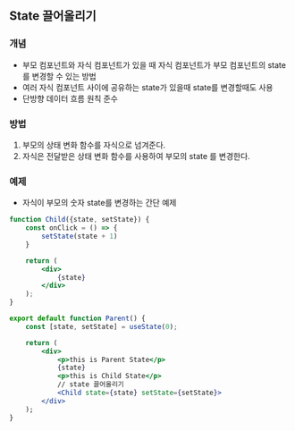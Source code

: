 ## State 끌어올리기
### 개념
* 부모 컴포넌트와 자식 컴포넌트가 있을 때 자식 컴포넌트가 부모 컴포넌트의 state 를 변경할 수 있는 방법
* 여러 자식 컴포넌트 사이에 공유하는 state가 있을때 state를 변경할때도 사용
* 단방향 데이터 흐름 원칙 준수

### 방법
1. 부모의 상태 변화 함수를 자식으로 넘겨준다.
2. 자식은 전달받은 상태 변화 함수를 사용하여 부모의 state 를 변경한다.

### 예제
* 자식이 부모의 숫자 state를 변경하는 간단 예제

```jsx
function Child({state, setState}) {
    const onClick = () => {
        setState(state + 1)
    }

    return (
        <div>
            {state}
        </div>
    );
}

export default function Parent() {
    const [state, setState] = useState(0);

    return (
        <div>
            <p>this is Parent State</p>
            {state}
            <p>this is Child State</p>
            // state 끌어올리기
            <Child state={state} setState={setState}> 
        </div>
    );
}
```
